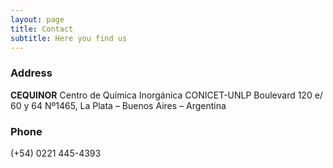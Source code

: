 ```yaml
---
layout: page
title: Contact
subtitle: Here you find us
---
```


### Address 
**CEQUINOR** Centro de Química Inorgánica CONICET-UNLP
Boulevard 120 e/ 60 y 64 Nº1465, La Plata – Buenos Aires – Argentina

### Phone
(+54) 0221 445-4393
